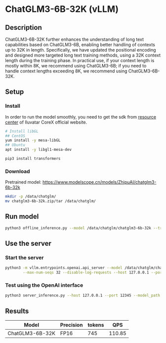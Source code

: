 # ChatGLM3-6B-32K (vLLM)

## Description

ChatGLM3-6B-32K further enhances the understanding of long text capabilities based on ChatGLM3-6B, enabling better handling of contexts up to 32K in length. Specifically, we have updated the positional encoding and designed more targeted long text training methods, using a 32K context length during the training phase. In practical use, if your context length is mostly within 8K, we recommend using ChatGLM3-6B; if you need to handle context lengths exceeding 8K, we recommend using ChatGLM3-6B-32K.

## Setup

### Install

In order to run the model smoothly, you need to get the sdk from [resource center](https://support.iluvatar.com/#/ProductLine?id=2) of Iluvatar CoreX official website.

```bash
# Install libGL
## CentOS
yum install -y mesa-libGL
## Ubuntu
apt install -y libgl1-mesa-dev

pip3 install transformers
```

### Download

Pretrained model: <https://www.modelscope.cn/models/ZhipuAI/chatglm3-6b-32k>

```bash
mkdir -p /data/chatglm/
mv chatglm3-6b-32k.zip/tar /data/chatglm/
```

## Run model

```bash
python3 offline_inference.py --model /data/chatglm/chatglm3-6b-32k --trust-remote-code --temperature 0.0 --max-tokens 256
```

## Use the server

### Start the server

```bash
python3 -m vllm.entrypoints.openai.api_server --model /data/chatglm/chatglm3-6b-32k --gpu-memory-utilization 0.9 --max-num-batched-tokens 8193 \
        --max-num-seqs 32 --disable-log-requests --host 127.0.0.1 --port 12345 --trust-remote-code
```

### Test using the OpenAI interface

```bash
python3 server_inference.py --host 127.0.0.1 --port 12345 --model_path /data/chatglm/chatglm3-6b-32k
```

## Results

| Model           | Precision | tokens | QPS    |
| --------------- | --------- | ------ | ------ |
| ChatGLM3-6B-32K | FP16      | 745    | 110.85 |
